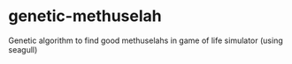 # genetic-methuselah
Genetic algorithm to find good methuselahs in game of life simulator (using seagull)
